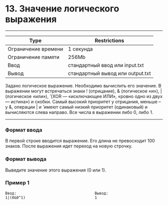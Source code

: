 
# 13. Значение логического выражения
___
| Type | Restrictions |
| --- | --- |
Ограничение времени	| 1 секунда |
Ограничение памяти  | 	256Mb |
Ввод                |	стандартный ввод или input.txt |
Вывод               |	стандартный вывод или output.txt |

Задано логическое выражение. Необходимо вычислить его значение. В выражении могут встречаться знаки ! (отрицание), & (логическое «и»), | (логическое «или»), ̂ (XOR — «исключающее ИЛИ», «ровно одно из двух — истина») и скобки. Самый высокий приоритет у отрицания, меньше – у &, операции | и ̂ имеют самый низкий приоритет (одинаковый) и вычисляются слева направо. Все числа в выражении либо 0, либо 1.
___

### Формат ввода

В первой строке вводится выражение. Его длина не превосходит 100 знаков. После выражения идет переход на новую строчку.

### Формат вывода

Выведите значение этого выражения (0 или 1).

### Пример 1
```
Ввод:                                   Вывод:
1|(0&0^1)                               1
```